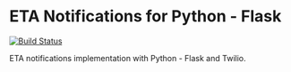 # ETA Notifications for Python - Flask
[![Build Status](https://travis-ci.org/TwilioDevEd/eta-notifications-flask.svg?branch=master)](https://travis-ci.org/TwilioDevEd/eta-notifications-flask)

ETA notifications implementation with Python - Flask and Twilio.
